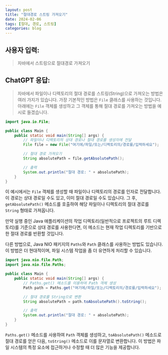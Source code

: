```yaml
---
layout: post
title: "절대경로 스트링 가져오기"
date: 2024-02-06
tags: [절대, 경로, 스트링]
categories: blog
---
```


## 사용자 입력:
> 자바에서 스트링으로 절대경로 가져오기

## ChatGPT 응답:
> 자바에서 파일이나 디렉토리의 절대 경로를 스트링(String)으로 가져오는 방법은 여러 가지가 있습니다. 가장 기본적인 방법은 `File` 클래스를 사용하는 것입니다. 아래에는 `File` 객체를 생성하고 그 객체를 통해 절대 경로를 가져오는 방법을 예시로 들겠습니다.

```java
import java.io.File;

public class Main {
    public static void main(String[] args) {
        // 파일이나 디렉토리의 상대 경로나 절대 경로를 생성자에 전달
        File file = new File("여기에/파일/또는/디렉토리의/경로를/입력하세요");

        // 절대 경로 가져오기
        String absolutePath = file.getAbsolutePath();

        // 출력
        System.out.println("절대 경로: " + absolutePath);
    }
}
```

이 예시에서는 `File` 객체를 생성할 때 파일이나 디렉토리의 경로를 인자로 전달합니다. 이 경로는 상대 경로일 수도 있고, 이미 절대 경로일 수도 있습니다. 그 후, `getAbsolutePath()` 메소드를 호출하여 해당 파일이나 디렉토리의 절대 경로를 `String` 형태로 가져옵니다.

만약 실행 중인 Java 애플리케이션의 작업 디렉토리(일반적으로 프로젝트의 루트 디렉토리)를 기준으로 상대 경로를 사용한다면, 이 메소드는 현재 작업 디렉토리를 기반으로 한 절대 경로를 반환할 것입니다.

다른 방법으로, Java NIO 패키지의 `Paths`와 `Path` 클래스를 사용하는 방법도 있습니다. 이 방법은 더 현대적이며, 파일 시스템 작업을 좀 더 유연하게 처리할 수 있습니다.

```java
import java.nio.file.Path;
import java.nio.file.Paths;

public class Main {
    public static void main(String[] args) {
        // Paths.get() 메소드를 이용하여 Path 객체 생성
        Path path = Paths.get("여기에/파일/또는/디렉토리의/경로를/입력하세요");

        // 절대 경로를 String으로 변환
        String absolutePath = path.toAbsolutePath().toString();

        // 출력
        System.out.println("절대 경로: " + absolutePath);
    }
}
```

`Paths.get()` 메소드를 사용하여 `Path` 객체를 생성하고, `toAbsolutePath()` 메소드로 절대 경로를 얻은 다음, `toString()` 메소드로 이를 문자열로 변환합니다. 이 방법은 파일 시스템의 특정 요소에 접근하거나 수정할 때 더 많은 기능을 제공합니다.

